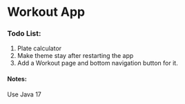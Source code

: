 # Workout App

### Todo List:
1. Plate calculator
2. Make theme stay after restarting the app
3. Add a Workout page and bottom navigation button for it.

#### Notes:
Use Java 17

